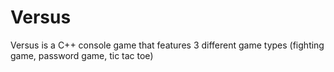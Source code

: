 # Versus
Versus is a C++ console game that features 3 different game types (fighting game, password game, tic tac toe)
